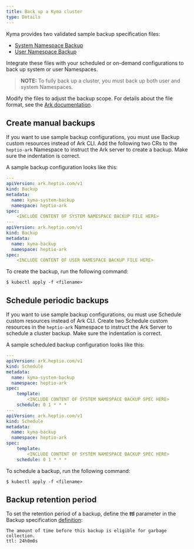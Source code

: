 ```yaml
---
title: Back up a Kyma cluster
type: Details
---
```

Kyma provides two validated sample backup specification files:

- [System Namespace Backup](./assets/system-backup.yaml)
- [User Namespace Backup](./assets/all-backup.yaml)


Integrate these files with your scheduled or on-demand configurations to back up system or user Namespaces. 

>**NOTE:** To fully back up a cluster, you must back up both user and system Namespaces. 

Modify the files to adjust the backup scope. For details about the file format, see the [Ark documentation](https://github.com/heptio/velero/blob/master/docs/api-types/backup.md).

## Create manual backups

If you want to use sample backup configurations, you must use Backup custom resources instead of Ark CLI. Add the following two CRs to the `heptio-ark` Namespace to instruct the Ark server to create a backup. Make sure the indentation is correct.

A sample backup configuration looks like this:

``` yaml
---
apiVersion: ark.heptio.com/v1
kind: Backup
metadata:
  name: kyma-system-backup
  namespace: heptio-ark
spec:
    <INCLUDE CONTENT OF SYSTEM NAMESPACE BACKUP FILE HERE>
---
apiVersion: ark.heptio.com/v1
kind: Backup
metadata:
  name: kyma-backup
  namespace: heptio-ark
spec:
    <INCLUDE CONTENT OF USER NAMESPACE BACKUP FILE HERE>
```

To create the backup, run the following command:

``` console
$ kubectl apply -f <filename>
```

## Schedule periodic backups

If you want to use sample backup configurations, ou must use Schedule custom resources instead of Ark CLI. Create two Schedule custom resources in the `heptio-ark` Namespace to instruct the Ark Server to schedule a cluster backup. Make sure the indentation is correct.

A sample scheduled backup configuration looks like this:

``` yaml
---
apiVersion: ark.heptio.com/v1
kind: Schedule
metadata:
  name: kyma-system-backup
  namespace: heptio-ark
spec:
    template:
        <INCLUDE CONTENT OF SYSTEM NAMESPACE BACKUP SPEC HERE>
    schedule: 0 1 * * *
---
apiVersion: ark.heptio.com/v1
kind: Schedule
metadata:
  name: kyma-backup
  namespace: heptio-ark
spec:
    template:
        <INCLUDE CONTENT OF SYSTEM NAMESPACE BACKUP SPEC HERE>
    schedule: 0 1 * * *
```

To schedule a backup, run the following command:

``` console
$ kubectl apply -f <filename>
```

## Backup retention period

To set the retention period of a backup, define the **ttl** parameter in the Backup specification [definition](https://github.com/heptio/velero/blob/master/docs/api-types/backup.md#definition):

``` console
The amount of time before this backup is eligible for garbage collection.
ttl: 24h0m0s 
```
